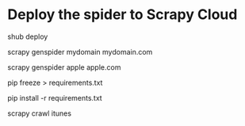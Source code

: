 # Deploy the spider to Scrapy Cloud
 shub deploy

 scrapy genspider mydomain mydomain.com

 scrapy genspider apple apple.com
 
pip freeze > requirements.txt

pip install -r requirements.txt
 
scrapy crawl itunes
 
 